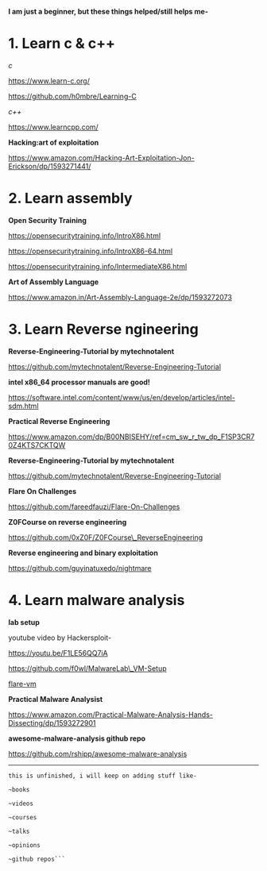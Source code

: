 
**I am just a beginner, but these things helped/still helps me-**

# 1.  Learn c & c++ 

*c*

https://www.learn-c.org/

https://github.com/h0mbre/Learning-C

*c++*

https://www.learncpp.com/

**Hacking:art of exploitation**

https://www.amazon.com/Hacking-Art-Exploitation-Jon-Erickson/dp/1593271441/

# 2. Learn assembly 

**Open Security Training**

https://opensecuritytraining.info/IntroX86.html

https://opensecuritytraining.info/IntroX86-64.html

https://opensecuritytraining.info/IntermediateX86.html


**Art of Assembly Language**

https://www.amazon.in/Art-Assembly-Language-2e/dp/1593272073



# 3. Learn Reverse ngineering

**Reverse-Engineering-Tutorial by mytechnotalent**

https://github.com/mytechnotalent/Reverse-Engineering-Tutorial



**intel x86_64 processor manuals are good!**

https://software.intel.com/content/www/us/en/develop/articles/intel-sdm.html



**Practical Reverse Engineering**

https://www.amazon.com/dp/B00NBISEHY/ref=cm_sw_r_tw_dp_F1SP3CR70Z4KTS7CKTQW



**Reverse-Engineering-Tutorial by mytechnotalent**

https://github.com/mytechnotalent/Reverse-Engineering-Tutorial 



**Flare On Challenges**

https://github.com/fareedfauzi/Flare-On-Challenges 



**Z0FCourse on reverse engineering**

https://github.com/0xZ0F/Z0FCourse\_ReverseEngineering 



**Reverse engineering and binary exploitation**

https://github.com/guyinatuxedo/nightmare



# 4.  Learn malware analysis

**lab setup**

youtube video by Hackersploit-

https://youtu.be/F1LE56QQ7iA


https://github.com/f0wl/MalwareLab\_VM-Setup 

[flare-vm](https://github.com/fireeye/flare-vm)



**Practical Malware Analysist**

https://www.amazon.com/Practical-Malware-Analysis-Hands-Dissecting/dp/1593272901


**awesome-malware-analysis github repo**

https://github.com/rshipp/awesome-malware-analysis

***
```
this is unfinished, i will keep on adding stuff like-

~books

~videos

~courses

~talks

~opinions

~github repos```
